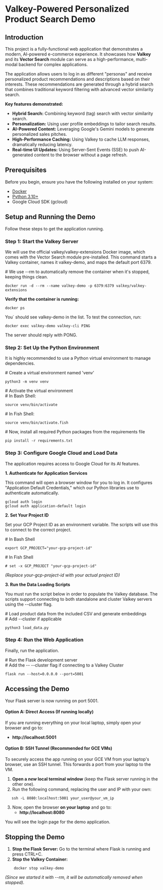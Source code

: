 # **Valkey-Powered Personalized Product Search Demo**

## **Introduction**

This project is a fully-functional web application that demonstrates a modern, AI-powered e-commerce experience. It showcases how **Valkey** and its **Vector Search** module can serve as a high-performance, multi-modal backend for complex applications.

The application allows users to log in as different "personas" and receive personalized product recommendations and descriptions based on their interests. These recommendations are generated through a hybrid search that combines traditional keyword filtering with advanced vector similarity search.

**Key features demonstrated:**

* **Hybrid Search:** Combining keyword (tag) search with vector similarity search.  
* **Personalization:** Using user profile embeddings to tailor search results.  
* **AI-Powered Content:** Leveraging Google's Gemini models to generate personalized sales pitches.  
* **High-Performance Caching:** Using Valkey to cache LLM responses, dramatically reducing latency.  
* **Real-time UI Updates:** Using Server-Sent Events (SSE) to push AI-generated content to the browser without a page refresh.

## **Prerequisites**

Before you begin, ensure you have the following installed on your system:

* [Docker](https://docs.docker.com/get-docker/)  
* [Python 3.10+](https://www.python.org/downloads/)  
* Google Cloud SDK (gcloud)

## **Setup and Running the Demo**

Follow these steps to get the application running.

### **Step 1: Start the Valkey Server**

We will use the official valkey/valkey-extensions Docker image, which comes with the Vector Search module pre-installed. This command starts a Valkey container, names it valkey-demo, and maps the default port 6379\.

\# We use \--rm to automatically remove the container when it's stopped, keeping things clean.  
```
docker run -d --rm --name valkey-demo -p 6379:6379 valkey/valkey-extensions
```
**Verify that the container is running:**
```
docker ps
```

You` should see valkey-demo in the list. To test the connection, run:
```
docker exec valkey-demo valkey-cli PING
```

The server should reply with PONG.

### **Step 2: Set Up the Python Environment**

It is highly recommended to use a Python virtual environment to manage dependencies.

\# Create a virtual environment named 'venv'  
```
python3 -m venv venv
```
\# Activate the virtual environment  
\# In Bash Shell:  
```
source venv/bin/activate
```

\# In Fish Shell:  
```
source venv/bin/activate.fish
```

\# Now, install all required Python packages from the requirements file  
```
pip install -r requirements.txt
```

### **Step 3: Configure Google Cloud and Load Data**

The application requires access to Google Cloud for its AI features.

**1\. Authenticate for Application Services**

This command will open a browser window for you to log in. It configures "Application Default Credentials," which our Python libraries use to authenticate automatically.

```
gcloud auth login
gcloud auth application-default login
```

**2\. Set Your Project ID**

Set your GCP Project ID as an environment variable. The scripts will use this to connect to the correct project.

\# In Bash Shell
```
export GCP_PROJECT="your-gcp-project-id"
```

\# In Fish Shell  
```
# set -x GCP_PROJECT "your-gcp-project-id"
```
*(Replace your-gcp-project-id with your actual project ID)*

**3\. Run the Data Loading Scripts**

You must run the script below  in order to populate the Valkey database. The scripts support connecting to both standalone and cluster Valkey servers using the \--cluster flag.

\# Load product data from the included CSV and generate embeddings  
\# Add \--cluster if applicable  
```
python3 load_data.py
```
### **Step 4: Run the Web Application**

Finally, run the application.

\# Run the Flask development server  
\# Add the \-- \--cluster flag if connecting to a Valkey Cluster  
```
flask run --host=0.0.0.0 --port=5001
```

## **Accessing the Demo**

Your Flask server is now running on port 5001\.

#### **Option A: Direct Access (If running locally)**

If you are running everything on your local laptop, simply open your browser and go to:

* **http://localhost:5001**

#### **Option B: SSH Tunnel (Recommended for GCE VMs)**

To securely access the app running on your GCE VM from your laptop's browser, use an SSH tunnel. This forwards a port from your laptop to the VM.

1. **Open a *new* local terminal window** (keep the Flask server running in the other one).  
2. Run the following command, replacing the user and IP with your own:  
```
   ssh -L 8080:localhost:5001 your_user@your_vm_ip
```
3. Now, open the browser **on your laptop** and go to:  
   * **http://localhost:8080**

You will see the login page for the demo application.

## **Stopping the Demo**

1. **Stop the Flask Server:** Go to the terminal where Flask is running and press CTRL+C.  
2. **Stop the Valkey Container:**  
```
    docker stop valkey-demo
```
   *(Since we started it with \--rm, it will be automatically removed when stopped).*
